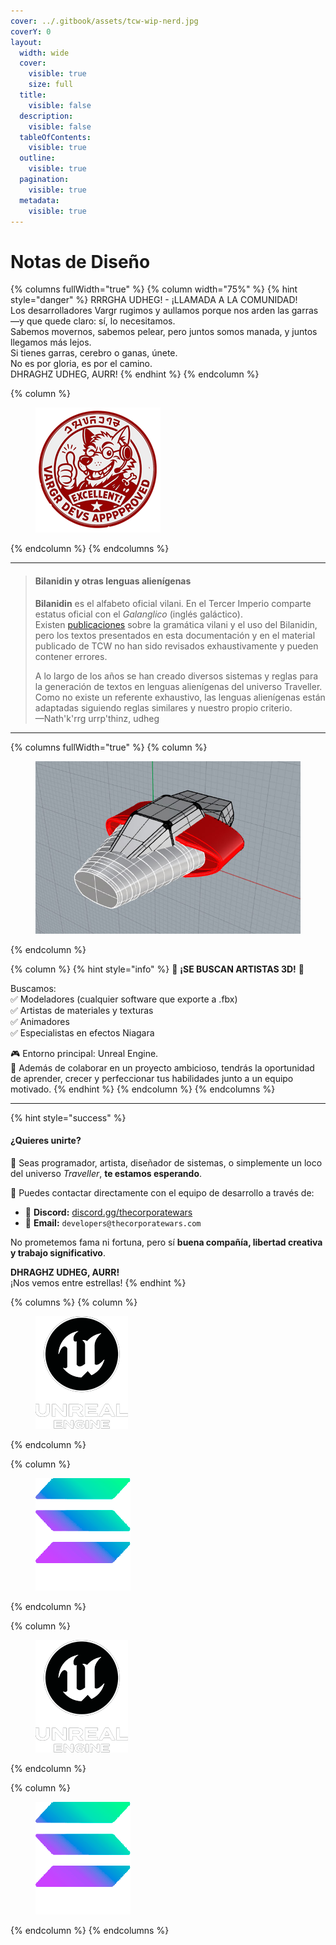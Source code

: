 ```yaml
---
cover: ../.gitbook/assets/tcw-wip-nerd.jpg
coverY: 0
layout:
  width: wide
  cover:
    visible: true
    size: full
  title:
    visible: false
  description:
    visible: false
  tableOfContents:
    visible: true
  outline:
    visible: true
  pagination:
    visible: true
  metadata:
    visible: true
---
```


# Notas de Diseño

{% columns fullWidth="true" %}
{% column width="75%" %}
{% hint style="danger" %}
RRRGHA UDHEG! - ¡LLAMADA A LA COMUNIDAD!\
Los desarrolladores Vargr rugimos y aullamos porque nos arden las garras —y que quede claro: sí, lo necesitamos.\
Sabemos movernos, sabemos pelear, pero juntos somos manada, y juntos llegamos más lejos.\
Si tienes garras, cerebro o ganas, únete.\
No es por gloria, es por el camino.\
DHRAGHZ UDHEG, AURR!
{% endhint %}
{% endcolumn %}

{% column %}
<figure><img src="../.gitbook/assets/vargr-devs.png" alt=""><figcaption></figcaption></figure>
{% endcolumn %}
{% endcolumns %}

***

> #### Bilanidin y otras lenguas alienígenas
>
> **Bilanidin** es el alfabeto oficial vilani. En el Tercer Imperio comparte estatus oficial con el _Galanglico_ (inglés galáctico).\
> Existen [publicaciones](https://wiki.travellerrpg.com/Vilani_Grammar_and_Glossary) sobre la gramática vilani y el uso del Bilanidin, pero los textos presentados en esta documentación y en el material publicado de TCW no han sido revisados exhaustivamente y pueden contener errores.
>
> A lo largo de los años se han creado diversos sistemas y reglas para la generación de textos en lenguas alienígenas del universo Traveller.\
> Como no existe un referente exhaustivo, las lenguas alienígenas están adaptadas siguiendo reglas similares y nuestro propio criterio.\
> —Nath'k'rrg urrp'thinz, udheg

***

{% columns fullWidth="true" %}
{% column %}
<figure><img src="../.gitbook/assets/design-devel.jpg" alt=""><figcaption></figcaption></figure>
{% endcolumn %}

{% column %}
{% hint style="info" %}
🎨 **¡SE BUSCAN ARTISTAS 3D!** 🚀

Buscamos:\
✅ Modeladores (cualquier software que exporte a .fbx)\
✅ Artistas de materiales y texturas\
✅ Animadores\
✅ Especialistas en efectos Niagara

🎮 Entorno principal: Unreal Engine.\
💬 Además de colaborar en un proyecto ambicioso, tendrás la oportunidad de aprender, crecer y perfeccionar tus habilidades junto a un equipo motivado.
{% endhint %}
{% endcolumn %}
{% endcolumns %}

***

{% hint style="success" %}
#### ¿Quieres unirte?

🧠 Seas programador, artista, diseñador de sistemas, o simplemente un loco del universo _Traveller_, **te estamos esperando**.

📡 Puedes contactar directamente con el equipo de desarrollo a través de:

* 💬 **Discord:** [discord.gg/thecorporatewars](https://discord.gg/gqrmE6FBKQ)
* 📧 **Email:** `developers@thecorporatewars.com`

No prometemos fama ni fortuna, pero sí **buena compañía, libertad creativa y trabajo significativo**.

**DHRAGHZ UDHEG, AURR!**\
¡Nos vemos entre estrellas!
{% endhint %}

{% columns %}
{% column %}
<figure><img src="../.gitbook/assets/UEIcon180h.png" alt="Imagen 1"><figcaption></figcaption></figure>
{% endcolumn %}

{% column %}
<figure><img src="../.gitbook/assets/Solana180h.png" alt="Imagen 2"><figcaption></figcaption></figure>
{% endcolumn %}

{% column %}
<figure><img src="../.gitbook/assets/UEIcon180h.png" alt="Imagen 1"><figcaption></figcaption></figure>
{% endcolumn %}

{% column %}
<figure><img src="../.gitbook/assets/Solana180h.png" alt="Imagen 2"><figcaption></figcaption></figure>
{% endcolumn %}
{% endcolumns %}
